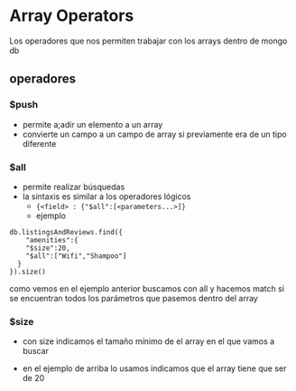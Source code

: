 # Array Operators

Los operadores que nos permiten trabajar con los arrays dentro de mongo db

## operadores

### $push

- permite a;adir un elemento a un array
- convierte un campo a un campo de array si previamente era de un tipo diferente


### $all

- permite realizar búsquedas 
- la sintaxis es similar a los operadores lógicos
  - `{<field> : {"$all":[<parameters...>]}`
  - ejemplo
```mongodb
db.listingsAndReviews.find({
    "amenities":{
    "$size":20,
    "$all":["Wifi","Shampoo"]
  }
}).size()  
```
 como vemos en el ejemplo anterior buscamos con all y hacemos match si se encuentran todos los parámetros que pasemos dentro del array

 ### $size

 - con size indicamos el tamaño mínimo de el array en el que vamos a buscar

 - en el ejemplo de arriba lo usamos indicamos que el array tiene que ser de 20

